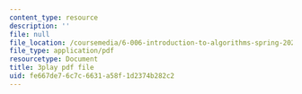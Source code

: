 ```yaml
---
content_type: resource
description: ''
file: null
file_location: /coursemedia/6-006-introduction-to-algorithms-spring-2020/fe667de76c7c6631a58f1d2374b282c2_wEKFGdo4Sck.pdf
file_type: application/pdf
resourcetype: Document
title: 3play pdf file
uid: fe667de7-6c7c-6631-a58f-1d2374b282c2
---
```

